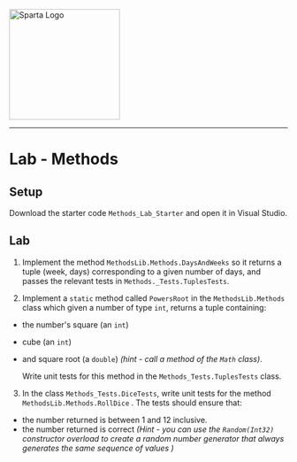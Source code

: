 <img src="http://boolerang.co.uk/wp-content/uploads/job-manager-uploads/company_logo/2018/04/SG-Logo-Black.png" alt="Sparta Logo" width="200"/>

---
# Lab - Methods

## Setup
Download the starter code `Methods_Lab_Starter` and open it in Visual Studio.

## Lab

1.  Implement the method `MethodsLib.Methods.DaysAndWeeks` so it returns a tuple (week, days) corresponding to a given number of days, and passes the relevant tests in `Methods._Tests.TuplesTests`.

2.  Implement a `static` method called `PowersRoot` in the `MethodsLib.Methods` class which given a number of type `int`, returns a tuple containing:
- the number's square (an `int`)
- cube (an `int`)
- and square root (a `double`) 
 *(hint - call a method of the `Math` class)*.  

    Write unit tests for this method in the `Methods_Tests.TuplesTests` class.

3. In the class `Methods_Tests.DiceTests`, write unit tests for the method `MethodsLib.Methods.RollDice` .  The tests should ensure that:
- the number returned is between 1 and 12 inclusive.
- the number returned is correct *(Hint - you can use the `Random(Int32)` constructor overload to create a random number generator that always generates the same sequence of values )*



